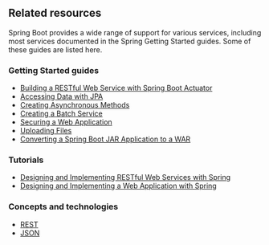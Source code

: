 ## Related resources

Spring Boot provides a wide range of support for various services, including most services documented in the Spring Getting Started guides. Some of these guides are listed here.

### Getting Started guides

* [Building a RESTful Web Service with Spring Boot Actuator][gs-actuator-service]
* [Accessing Data with JPA][gs-accessing-data-jpa]
* [Creating Asynchronous Methods][gs-async-method]
* [Creating a Batch Service][gs-batch-processing]
* [Securing a Web Application][gs-securing-web]
* [Uploading Files][gs-uploading-files]
* [Converting a Spring Boot JAR Application to a WAR][gs-convert-jar-to-war]

[gs-actuator-service]: /guides/gs/actuator-service
[gs-accessing-data-jpa]: /guides/gs/accessing-data-jpa
[gs-async-method]: /guides/gs/async-method
[gs-batch-processing]: /guides/gs/batch-processing
[gs-securing-web]: /guides/gs/securing-web
[gs-uploading-files]: /guides/gs/uploading-files
[gs-convert-jar-to-war]: /guides/gs/convert-jar-to-war

### Tutorials

* [Designing and Implementing RESTful Web Services with Spring][tut-rest]
* [Designing and Implementing a Web Application with Spring][tut-web]

[tut-rest]: /guides/tutorials/rest
[tut-web]: /guides/tutorials/web

### Concepts and technologies

* [REST][u-rest]
* [JSON][u-json]

[u-rest]: /understanding/REST
[u-json]: /understanding/JSON
